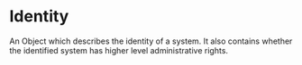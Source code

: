 # Identity

An Object which describes the identity of a system. It also contains whether the identified system has higher
level administrative rights.